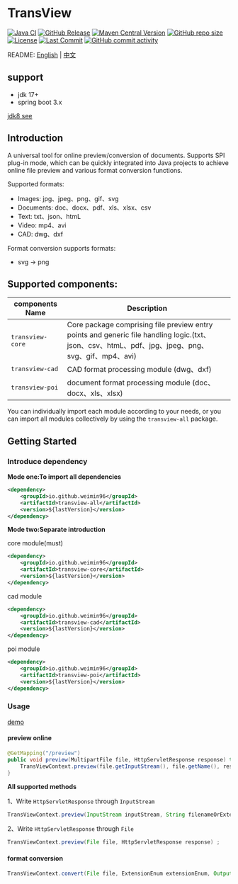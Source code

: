 # TransView

[![Java CI](https://github.com/weimin96/TransView/actions/workflows/ci.yml/badge.svg)](https://github.com/weimin96/TransView/actions/workflows/ci.yml)
[![GitHub Release](https://img.shields.io/github/v/release/weimin96/TransView)](https://github.com/weimin96/TransView/releases/)
[![Maven Central Version](https://img.shields.io/maven-central/v/io.github.weimin96/transview-all)](https://repo1.maven.org/maven2/io/github/weimin96/transview-all/)
[![GitHub repo size](https://img.shields.io/github/repo-size/weimin96/TransView)](https://github.com/weimin96/TransView/releases/)
[![License](https://img.shields.io/:license-apache-brightgreen.svg)](https://www.apache.org/licenses/LICENSE-2.0.html)
[![Last Commit](https://img.shields.io/github/last-commit/weimin96/TransView.svg)](https://github.com/weimin96/TransView)
[![GitHub commit activity](https://img.shields.io/github/commit-activity/m/weimin96/TransView.svg)](https://github.com/weimin96/TransView)

README: [English](README.md) | [中文](README-zh-CN.md)

## support

- jdk 17+
- spring boot 3.x

[jdk8 see](https://github.com/weimin96/TransView/tree/jdk8)

## Introduction

A universal tool for online preview/conversion of documents. Supports SPI plug-in mode, which can be quickly integrated into Java projects to achieve online file preview and various format conversion functions.

Supported formats:

* Images: jpg、jpeg、png、gif、svg
* Documents: doc、docx、pdf、xls、xlsx、csv
* Text: txt、json、htmL
* Video: mp4、avi
* CAD: dwg、dxf

Format conversion supports formats:

* svg -> png

## Supported components:

| components Name    | Description                                                                                                  |
|--------------------|--------------------------------------------------------------------------------------------------------------|
| `transview-core` | Core package comprising file preview entry points and generic file handling logic.(txt、json、csv、htmL、pdf、jpg、jpeg、png、svg、gif、mp4、avi) |
| `transview-cad`  | CAD format processing module (dwg、dxf)                                                                       |
| `transview-poi`  | document format processing module (doc、docx、xls、xlsx)                                                        

You can individually import each module according to your needs, or you can import all modules collectively by using the `transview-all` package.

## Getting Started

### Introduce dependency

**Mode one:To import all dependencies**

```xml
<dependency>
    <groupId>io.github.weimin96</groupId>
    <artifactId>transview-all</artifactId>
    <version>${lastVersion}</version>
</dependency>
```

**Mode two:Separate introduction**

core module(must)
```xml
<dependency>
    <groupId>io.github.weimin96</groupId>
    <artifactId>transview-core</artifactId>
    <version>${lastVersion}</version>
</dependency>
```

cad module
```xml
<dependency>
    <groupId>io.github.weimin96</groupId>
    <artifactId>transview-cad</artifactId>
    <version>${lastVersion}</version>
</dependency>
```

poi module
```xml
<dependency>
    <groupId>io.github.weimin96</groupId>
    <artifactId>transview-poi</artifactId>
    <version>${lastVersion}</version>
</dependency>
```

### Usage

[demo](https://github.com/weimin96/TransView/tree/main/transview-demo/src/main/java/com/wiblog/transview/demo)

#### preview online

```java
@GetMapping("/preview")
public void preview(MultipartFile file, HttpServletResponse response) throws IOException {
    TransViewContext.preview(file.getInputStream(), file.getName(), response);
}
```

**All supported methods**

1、Write `HttpServletResponse` through `InputStream`
```java
TransViewContext.preview(InputStream inputStream, String filenameOrExtension);
```

2、Write `HttpServletResponse` through `File`
```java
TransViewContext.preview(File file, HttpServletResponse response) ;
```

#### format conversion

```java
TransViewContext.convert(File file, ExtensionEnum extensionEnum, OutputStream outputStream);
```